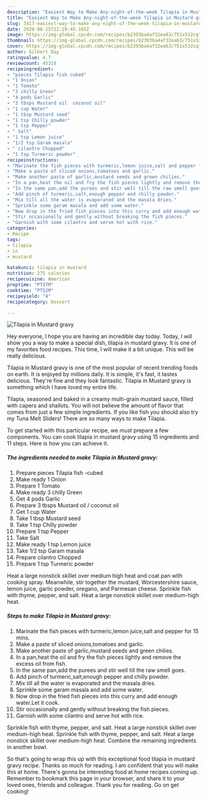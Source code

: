 ```yaml
---
description: "Easiest Way to Make Any-night-of-the-week Tilapia in Mustard gravy"
title: "Easiest Way to Make Any-night-of-the-week Tilapia in Mustard gravy"
slug: 3417-easiest-way-to-make-any-night-of-the-week-tilapia-in-mustard-gravy
date: 2020-08-25T22:29:49.165Z
image: https://img-global.cpcdn.com/recipes/b2393ba4af32ea63/751x532cq70/tilapia-in-mustard-gravy-recipe-main-photo.jpg
thumbnail: https://img-global.cpcdn.com/recipes/b2393ba4af32ea63/751x532cq70/tilapia-in-mustard-gravy-recipe-main-photo.jpg
cover: https://img-global.cpcdn.com/recipes/b2393ba4af32ea63/751x532cq70/tilapia-in-mustard-gravy-recipe-main-photo.jpg
author: Gilbert Day
ratingvalue: 4.7
reviewcount: 45318
recipeingredient:
- "pieces Tilapia fish cubed"
- "1 Onion"
- "1 Tomato"
- "3 chilly Green"
- "4 pods Garlic"
- "3 tbsps Mustard oil  coconut oil"
- "1 cup Water"
- "1 tbsp Mustard seed"
- "1 tsp Chilly powder"
- "1 tsp Pepper"
- " Salt"
- "1 tsp Lemon juice"
- "1/2 tsp Garam masala"
- " cilantro Chopped"
- "1 tsp Turmeric powder"
recipeinstructions:
- "Marinate the fish pieces with turmeric,lemon juice,salt and pepper for 15 mins."
- "Make a paste of sliced onions,tomatoes and garlic."
- "Make another paste of garlic,mustard seeds and green chilies."
- "In a pan,heat the oil and fry the fish pieces lightly and remove the excess oil from fish."
- "In the same pan,add the purees and stir well till the raw smell goes."
- "Add pinch of turmeric,salt,enough pepper and chilly powder."
- "Mix till all the water is evaporated and the masala dries."
- "Sprinkle some garam masala and add some water."
- "Now drop in the fried fish pieces into this curry and add enough water.Let it cook."
- "Stir occasionally and gently without breaking the fish pieces."
- "Garnish with some cilantro and serve hot with rice."
categories:
- Recipe
tags:
- tilapia
- in
- mustard

katakunci: tilapia in mustard 
nutrition: 275 calories
recipecuisine: American
preptime: "PT37M"
cooktime: "PT52M"
recipeyield: "4"
recipecategory: Dessert

---
```



![Tilapia in Mustard gravy](https://img-global.cpcdn.com/recipes/b2393ba4af32ea63/751x532cq70/tilapia-in-mustard-gravy-recipe-main-photo.jpg)

Hey everyone, I hope you are having an incredible day today. Today, I will show you a way to make a special dish, tilapia in mustard gravy. It is one of my favorites food recipes. This time, I will make it a bit unique. This will be really delicious.

Tilapia in Mustard gravy is one of the most popular of recent trending foods on earth. It is enjoyed by millions daily. It is simple, it's fast, it tastes delicious. They're fine and they look fantastic. Tilapia in Mustard gravy is something which I have loved my entire life.

Tilapia, seasoned and baked in a creamy multi-grain mustard sauce, filled with capers and shallots. You will not believe the amount of flavor that comes from just a few simple ingredients. If you like fish you should also try my Tuna Melt Sliders! There are so many ways to make Tilapia.


To get started with this particular recipe, we must prepare a few components. You can cook tilapia in mustard gravy using 15 ingredients and 11 steps. Here is how you can achieve it.

<!--inarticleads1-->

##### The ingredients needed to make Tilapia in Mustard gravy:

1. Prepare pieces Tilapia fish -cubed
1. Make ready 1 Onion
1. Prepare 1 Tomato
1. Make ready 3 chilly Green
1. Get 4 pods Garlic
1. Prepare 3 tbsps Mustard oil / coconut oil
1. Get 1 cup Water
1. Take 1 tbsp Mustard seed
1. Take 1 tsp Chilly powder
1. Prepare 1 tsp Pepper
1. Take  Salt
1. Make ready 1 tsp Lemon juice
1. Take 1/2 tsp Garam masala
1. Prepare  cilantro Chopped
1. Prepare 1 tsp Turmeric powder


Heat a large nonstick skillet over medium high heat and coat pan with cooking spray. Meanwhile, stir together the mustard, Worcestershire sauce, lemon juice, garlic powder, oregano, and Parmesan cheese. Sprinkle fish with thyme, pepper, and salt. Heat a large nonstick skillet over medium-high heat. 

<!--inarticleads2-->

##### Steps to make Tilapia in Mustard gravy:

1. Marinate the fish pieces with turmeric,lemon juice,salt and pepper for 15 mins.
1. Make a paste of sliced onions,tomatoes and garlic.
1. Make another paste of garlic,mustard seeds and green chilies.
1. In a pan,heat the oil and fry the fish pieces lightly and remove the excess oil from fish.
1. In the same pan,add the purees and stir well till the raw smell goes.
1. Add pinch of turmeric,salt,enough pepper and chilly powder.
1. Mix till all the water is evaporated and the masala dries.
1. Sprinkle some garam masala and add some water.
1. Now drop in the fried fish pieces into this curry and add enough water.Let it cook.
1. Stir occasionally and gently without breaking the fish pieces.
1. Garnish with some cilantro and serve hot with rice.


Sprinkle fish with thyme, pepper, and salt. Heat a large nonstick skillet over medium-high heat. Sprinkle fish with thyme, pepper, and salt. Heat a large nonstick skillet over medium-high heat. Combine the remaining ingredients in another bowl. 

So that's going to wrap this up with this exceptional food tilapia in mustard gravy recipe. Thanks so much for reading. I am confident that you will make this at home. There's gonna be interesting food at home recipes coming up. Remember to bookmark this page in your browser, and share it to your loved ones, friends and colleague. Thank you for reading. Go on get cooking!
